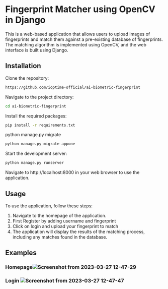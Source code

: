 # Fingerprint Matcher using OpenCV in Django

This is a web-based application that allows users to upload images of fingerprints and match them against a pre-existing database of fingerprints. The matching algorithm is implemented using OpenCV, and the web interface is built using Django.

## Installation

Clone the repository:

```sh
https://github.com/ioptime-official/ai-biometric-fingerprint
```
Navigate to the project directory:

```sh
cd ai-biometric-fingerprint
```
Install the required packages:
```sh
pip install -r requirements.txt
```
python manage.py migrate
```sh
python manage.py migrate appone
```
Start the development server:
```sh
python manage.py runserver
```
Navigate to http://localhost:8000 in your web browser to use the application.
## Usage
To use the application, follow these steps:

1. Navigate to the homepage of the application.
2. First Register by adding username and fingerprint
3. Click on login and upload your fingerprint to match 
4. The application will display the results of the matching process, including any matches found in the database.

## Examples
### Homepage![Screenshot from 2023-03-27 12-47-29](https://user-images.githubusercontent.com/50315486/227875382-81eeb2b7-1aa6-4af7-8dbc-fc5485a33195.png)

### Login ![Screenshot from 2023-03-27 12-47-47](https://user-images.githubusercontent.com/50315486/227875458-9125714f-51e3-4f15-8c3a-76082fe138bc.png)



